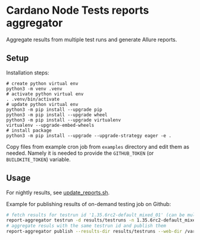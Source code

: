 # Cardano Node Tests reports aggregator

Aggregate results from multiple test runs and generate Allure reports.


## Setup

Installation steps:

```text
# create python virtual env
python3 -m venv .venv
# activate python virtual env
. .venv/bin/activate
# update python virtual env
python3 -m pip install --upgrade pip
python3 -m pip install --upgrade wheel
python3 -m pip install --upgrade virtualenv
virtualenv --upgrade-embed-wheels
# install package
python3 -m pip install --upgrade --upgrade-strategy eager -e .
```

Copy files from example cron job from `examples` directory and edit them as needed. Namely it is needed to provide the `GITHUB_TOKEN` (or `BUILDKITE_TOKEN`) variable.


## Usage

For nightly results, see [update_reports.sh](examples/update_reports.sh).

Example for publishing results of on-demand testing job on Github:

```sh
# fetch results for testrun id '1.35.6rc2-default_mixed_01' (can be multiple jobs)
report-aggregator testrun -d results/testruns -n 1.35.6rc2-default_mixed_01
# aggregate resuls with the same testrun id and publish them
report-aggregator publish --results-dir results/testruns --web-dir /var/www/reports --aggregate
```
